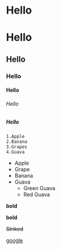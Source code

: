 <h1>Hello</h1>

# Hello
## Hello
### Hello
#### Hello
###### Hello
##### Hello

    1.Apple
    2.Banana
    3.Grapes
    4.Guava

- Apple
- Grape
- Banana
- Guava
    - Green Guava
    - Red Guava
 
 **bold**

 __bold__ 

 ~~Striked~~

 [google](https://github.com)  
 
  